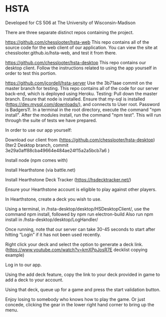 # HSTA
Developed for CS 506 at The University of Wisconsin-Madison

There are three separate distinct repos containing the project.

https://github.com/chesslooter/hsta-web
This repo contains all of the source code for the web client of our application. You can view the site at chesslooter.github.io/hsta-web, and test it from there.

https://github.com/chesslooter/hsta-desktop
This repo contains our desktop client. Follow the instructions related to using the app yourself in order to test this portion.

https://github.com/jcordell/hsta-server
Use the 3b71aae commit on the master branch for testing.
This repo contains all of the code for our server back-end, which is deployed using Heroku.
Testing:
  Pull down the master branch. Ensure that node is installed. Ensure that my-sql is installed (https://dev.mysql.com/downloads/), and connects to User root. Password is Badgers1!. In a terminal in the root directory, execute the command "npm install". After the modules install, run the command "npm test". This will run through the suite of tests we have prepared.


In order to use our app yourself:

Download our client from (https://github.com/chesslooter/hsta-desktop) (Iter2 Desktop branch, commit 3e29a0aff88cba49664e484ae24f15a2a5bcb7a6 ) 

Install node (npm comes with) 

Install Hearthstone (via battle.net)

Install Hearthstone Deck Tracker (https://hsdecktracker.net/) 

Ensure your Hearthstone account is eligible to play against other players. 

In Hearthstone, create a deck you wish to use. 

Using a terminal, in /hsta-desktop/desktop/HSDesktopClient/, use the command npm install, followed by npm run electron-build
Also run npm install in /hsta-desktop/desktop/LogHandler/

Once running, note that our server can take 30-45 seconds to start after hitting “Login” if it has not been used recently.

Right click your deck and select the option to generate a deck link. (https://www.youtube.com/watch?v=kmXPpJosR7E decklist copying example)

Log in to our app. 

Using the add deck feature, copy the link to your deck provided in game to add a deck to your account. 

Using that deck, queue up for a game and press the start validation button. 

Enjoy losing to somebody who knows how to play the game. Or just concede, clicking the gear in the lower right hand corner to bring up the menu. 
